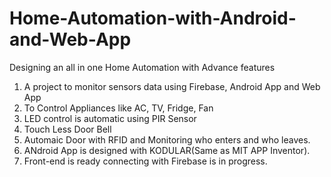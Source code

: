 # Home-Automation-with-Android-and-Web-App
Designing an all in one Home Automation with Advance features
1. A project to monitor sensors data using Firebase, Android App and Web App
2. To Control Appliances like AC, TV, Fridge, Fan
3. LED control is automatic using PIR Sensor
4. Touch Less Door Bell
5. Automaic Door with RFID and Monitoring who enters and who leaves.
6. ANdroid App is designed with KODULAR(Same as MIT APP Inventor).
7. Front-end is ready connecting with Firebase is in progress.
